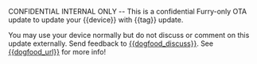 CONFIDENTIAL INTERNAL ONLY -- This is a confidential Furry-only OTA update to update your {{device}} with {{tag}} update.

You may use your device normally but do not discuss or comment on this update externally. Send feedback to
[{{dogfood_discuss}}]({{dogfood_discuss}}). See [{{dogfood_url}}]({{dogfood_url}}) for more info!
